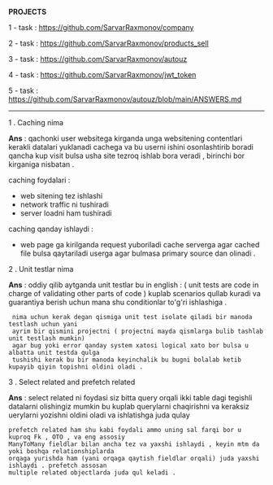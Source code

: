 **PROJECTS**

1 - task : https://github.com/SarvarRaxmonov/company

2 - task : https://github.com/SarvarRaxmonov/products_sell

3 - task : https://github.com/SarvarRaxmonov/autouz 

4 - task : https://github.com/SarvarRaxmonov/jwt_token

5 - task : https://github.com/SarvarRaxmonov/autouz/blob/main/ANSWERS.md 



------------------------------------------------------------------------------------------------

1 . Caching nima

**Ans** : qachonki user websitega kirganda unga websitening contentlari kerakli datalari yuklanadi cachega va 
bu userni ishini osonlashtirib boradi qancha kup visit bulsa usha site tezroq ishlab bora veradi ,  birinchi 
bor kirganiga nisbatan .

caching foydalari : 
  * web sitening tez ishlashi
  * network traffic ni  tushiradi 
  * server loadni ham tushiradi

caching qanday ishlaydi : 
  * web page ga kirilganda request yuboriladi cache serverga agar cached file bulsa qaytariladi userga 
   agar bulmasa primary source dan olinadi .

2 . Unit testlar nima

**Ans** : oddiy qilib aytganda unit testlar bu in english : ( unit tests are code in charge of validating other parts of code )
     kuplab scenarios qullab kuradi va guarantiya berish uchun mana shu conditionlar to'g'ri ishlashiga .
     
     nima uchun kerak degan qismiga unit test isolate qiladi bir manoda testlash uchun yani 
     ayrim bir qismini projectni ( projectni mayda qismlarga bulib tashlab unit testlash mumkin)
     agar bug yoki error qanday system xatosi logical xato bor bulsa u albatta unit testda qulga 
     tushishi kerak bu bir manoda keyinchalik bu bugni bolalab ketib kupayib qiyin topishni oldini oladi .

3 . Select related and prefetch related 

**Ans** : select related ni foydasi siz bitta query orqali ikki table dagi tegishli datalarni olishingiz 
    mumkin bu kuplab querylarni chaqirishni va keraksiz uerylarni yozishni oldini oladi va ishlatishga juda qulay 
    
    prefetch related ham shu kabi foydali ammo uning sal farqi bor u kuproq Fk , OTO , va eng assosiy 
    ManyToMany fieldlar bilan ancha tez va yaxshi ishlaydi , keyin mtm da yoki boshqa relationshiplarda 
    orqaga yurishda ham (yani orqaga qaytish fieldlar orqali) juda yaxshi ishlaydi . prefetch assosan
    multiple related objectlarda juda qul keladi .